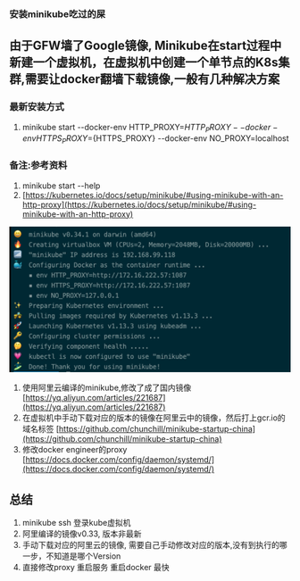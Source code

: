 ### 安装minikube吃过的屎

## 由于GFW墙了Google镜像, Minikube在start过程中新建一个虚拟机，在虚拟机中创建一个单节点的K8s集群,需要让docker翻墙下载镜像,一般有几种解决方案


### 最新安装方式
1. minikube start --docker-env HTTP_PROXY=${HTTP_PROXY} --docker-env HTTPS_PROXY=${HTTPS_PROXY} --docker-env NO_PROXY=localhost

### 备注:参考资料
1. minikube start --help
2. [https://kubernetes.io/docs/setup/minikube/#using-minikube-with-an-http-proxy](https://kubernetes.io/docs/setup/minikube/#using-minikube-with-an-http-proxy)

![minikube](./success.png)

1. 使用阿里云编译的minikube,修改了成了国内镜像[https://yq.aliyun.com/articles/221687](https://yq.aliyun.com/articles/221687)
2. 在虚拟机中手动下载对应的版本的镜像在阿里云中的镜像，然后打上gcr.io的域名标签 [https://github.com/chunchill/minikube-startup-china](https://github.com/chunchill/minikube-startup-china)
3. 修改docker engineer的proxy [https://docs.docker.com/config/daemon/systemd/](https://docs.docker.com/config/daemon/systemd/)

## 总结

1. minikube ssh 登录kube虚拟机
2. 阿里编译的镜像v0.33, 版本非最新
3. 手动下载对应的阿里云的镜像, 需要自己手动修改对应的版本,没有到执行的哪一步，不知道是哪个Version
4. 直接修改proxy 重启服务 重启docker 最快

